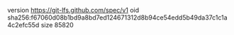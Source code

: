 version https://git-lfs.github.com/spec/v1
oid sha256:f67060d08b1bd9a8bd7ed124671312d8b94ce54edd5b49da37c1c1a4c2efc55d
size 85820
